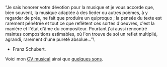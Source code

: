 “Je sais honorer votre dévotion pour la musique et je vous accorde que, bien souvent, la musique adaptée à des lieder ou autres poèmes, à y regarder de près, ne fait que produire un quiproquo ; la pensée du texte est rarement pénétrée et tout ce que reflètent ces sortes d'oeuvres, c'est la manière et l'état d'âme du compositeur. Pourtant j'ai aussi rencontré maintes compositions estimables, où l'on trouve de soi un reflet multiplié, agrandi, rarement d'une pureté absolue…”\\
- Franz Schubert.

Voici mon [CV musical](docs/CV_piano.pdf) ainsi que [quelques sons](https://soundcloud.com/musique43).